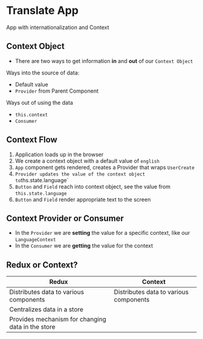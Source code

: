 # Translate App

App with internationalization and Context

## Context Object

- There are two ways to get information **in** and **out** of our `Context Object`

Ways into the source of data:

- Default value
- `Provider` from Parent Component

Ways out of using the data

- `this.context`
- `Consumer`

## Context Flow

1. Application loads up in the browser
2. We create a context object with a default value of `english`
3. `App` component gets rendered, creates a Provider that wraps `UserCreate`
4. `Provider updates the value of the context object to`ths.state.language`
5. `Button` and `Field` reach into context object, see the value from `this.state.language`
6. `Button` and `Field` render appropriate text to the screen

## Context Provider or Consumer

- In the `Provider` we are **setting** the value for a specific context, like our `LanguageContext`
- In the `Consumer` we are **getting** the value for the context

## Redux or Context?

| Redux                                             | Context                                |
| ------------------------------------------------- | -------------------------------------- |
| Distributes data to various components            | Distributes data to various components |
| Centralizes data in a store                       |                                        |
| Provides mechanism for changing data in the store |                                        |
